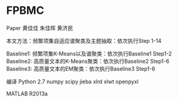FPBMC
=====

Paper
黄佳佳 朱佳晖 黄济民


本文方法：频繁项集自适应谱聚类及主题抽取：依次执行Step 1-14

Baseline1: 频繁项集K-Means以及谱聚类：依次执行Baseline1 Step1-2
Baseline2: 高质量文本的K-Means聚类：依次执行Baseline2 Step1-6
Baseline3: 高质量文本的EM聚类：依次执行Baseline3 Step1-6

编译
Python 2.7
numpy  scipy  jieba  xlrd  xlwt  openpyxl

MATLAB R2013a
